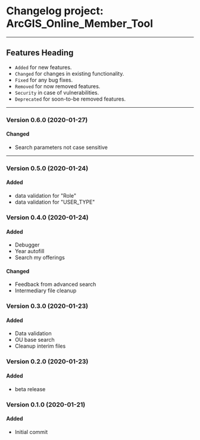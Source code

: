 # Changelog project: ArcGIS_Online_Member_Tool
---

## Features Heading
- `Added` for new features.
- `Changed` for changes in existing functionality.
- `Fixed` for any bug fixes.
- `Removed` for now removed features.
- `Security` in case of vulnerabilities.
- `Deprecated` for soon-to-be removed features.

[//]: # (Copy paste pallette)
[//]: # (#### Added)
[//]: # (#### Changed)
[//]: # (#### Fixed)
[//]: # (#### Removed)
[//]: # (#### Security)
[//]: # (#### Deprecated)

---
### Version 0.6.0 (2020-01-27)
#### Changed
- Search parameters not case sensitive

---

### Version 0.5.0 (2020-01-24)
#### Added
- data validation for "Role"
- data validation for "USER_TYPE"


### Version 0.4.0 (2020-01-24)
#### Added
- Debugger
- Year autofill
- Search my offerings
#### Changed
- Feedback from advanced search
- Intermediary file cleanup


### Version 0.3.0 (2020-01-23)
#### Added
- Data validation
- OU base search
- Cleanup interim files


### Version 0.2.0 (2020-01-23)
#### Added
- beta release


### Version 0.1.0 (2020-01-21)
#### Added
 - Initial commit